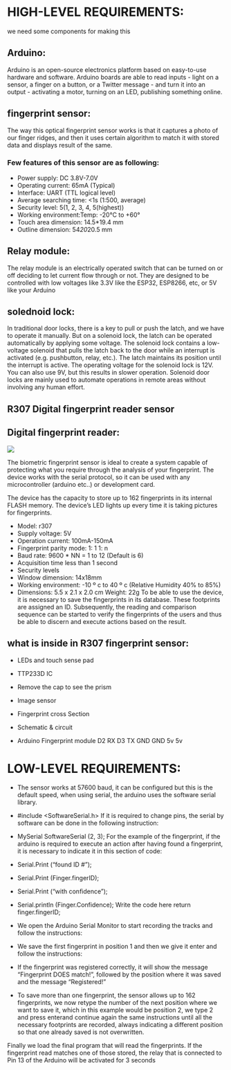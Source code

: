 # HIGH-LEVEL REQUIREMENTS:

we need some components for making this
## Arduino:
Arduino is an open-source electronics platform based on easy-to-use hardware and software. Arduino boards are able to read inputs - light on a sensor, a finger on a button, or a Twitter message - and turn it into an output - activating a motor, turning on an LED, publishing something online.
   
## fingerprint sensor:
The way this optical fingerprint sensor works is that it captures a photo of our finger ridges, and then it uses certain algorithm to match it with stored data and displays result of the same.

### Few features of this sensor are as following:

* Power supply: DC 3.8V-7.0V
* Operating current: 65mA (Typical)
* Interface: UART (TTL logical level)
* Average searching time: <1s (1:500, average)
* Security level: 5(1, 2, 3, 4, 5(highest))
* Working environment:Temp: -20°C to +60°
* Touch area dimension: 14.5*19.4 mm
* Outline dimension: 54*20*20.5 mm

## Relay module:
The relay module is an electrically operated switch that can be turned on or off deciding to let current flow through or not. They are designed to be controlled with low voltages like 3.3V like the ESP32, ESP8266, etc, or 5V like your Arduino

## solednoid lock:
In traditional door locks, there is a key to pull or push the latch, and we have to operate it manually. But on a solenoid lock, the latch can be operated automatically by applying some voltage. The solenoid lock contains a low-voltage solenoid that pulls the latch back to the door while an interrupt is activated (e.g. pushbutton, relay, etc.). The latch maintains its position until the interrupt is active. The operating voltage for the solenoid lock is 12V. You can also use 9V, but this results in slower operation. Solenoid door locks are mainly used to automate operations in remote areas without involving any human effort.
## R307 Digital fingerprint reader sensor

## Digital fingerprint reader:
![](https://hackster.imgix.net/uploads/attachments/1265548/ss_(1)_fMKeylHicQ.jpg?auto=compress%2Cformat&w=680&h=510&fit=max)

The biometric fingerprint sensor is ideal to create a system capable of protecting what you require through the analysis of your fingerprint. The device works with the serial protocol, so it can be used with any microcontroller (arduino etc..) or development card.

The device has the capacity to store up to 162 fingerprints in its internal FLASH memory. The device’s LED lights up every time it is taking pictures for fingerprints.
* Model: r307 
* Supply voltage: 5V
* Operation current: 100mA-150mA
* Fingerprint parity mode: 1: 1 1: n
* Baud rate: 9600 * NN = 1 to 12 (Default is 6)
* Acquisition time less than 1 second
* Security levels
* Window dimension: 14x18mm
* Working environment: -10 º c to 40 º c (Relative Humidity 40% to 85%)
* Dimensions: 5.5 x 2.1 x 2.0 cm Weight: 22g
To be able to use the device, it is necessary to save the fingerprints in its database. These footprints are assigned an ID. Subsequently, the reading and comparison sequence can be started to verify the fingerprints of the users and thus be able to discern and execute actions based on the result.


## what is inside in R307 fingerprint sensor:

* LEDs and touch sense pad

* TTP233D IC

* Remove the cap to see the prism

* Image sensor

* Fingerprint cross Section

* Schematic & circuit

* Arduino Fingerprint module D2 RX D3 TX GND GND 5v 5v

# LOW-LEVEL REQUIREMENTS:

* The sensor works at 57600 baud, it can be configured but this is the default speed, when using serial, the arduino uses the software serial library.

* #include <SoftwareSerial.h>
If it is required to change pins, the serial by software can be done in the following instruction:

* MySerial SoftwareSerial (2, 3);
For the example of the fingerprint, if the arduino is required to execute an action after having found a fingerprint, it is necessary to indicate it in this section of code:

* Serial.Print (“found ID #”);
* Serial.Print (Finger.fingerID);
* Serial.Print (“with confidence”);
* Serial.println (Finger.Confidence); Write the code here return finger.fingerID;
* We open the Arduino Serial Monitor to start recording the tracks and follow the instructions:

* We save the first fingerprint in position 1 and then we give it enter and follow the instructions:

* If the fingerprint was registered correctly, it will show the message “Fingerprint DOES match!”, followed by the position where it was saved and the message “Registered!”

* To save more than one fingerprint, the sensor allows up to 162 fingerprints, we now retype the number of the next position where we want to save it, which in this example would be position 2, we type 2 and press enterand continue again the same instructions until all the necessary footprints are recorded, always indicating a different position so that one already saved is not overwritten.

Finally we load the final program that will read the fingerprints. If the fingerprint read matches one of those stored, the relay that is connected to Pin 13 of the Arduino will be activated for 3 seconds

